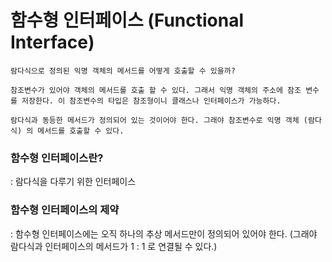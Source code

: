 # 함수형 인터페이스 (Functional Interface)

```
람다식으로 정의된 익명 객체의 메서드를 어떻게 호출할 수 있을까?

참조변수가 있어야 객체의 메서드를 호출 할 수 있다. 그래서 익명 객체의 주소에 참조 변수를 저장한다. 이 참조변수의 타입은 참조형이니 클래스나 인터페이스가 가능하다.

람다식과 동등한 메서드가 정의되어 있는 것이어야 한다. 그래야 참조변수로 익명 객체 (람다식) 의 메서드를 호출할 수 있다.
```

### 함수형 인터페이스란?
: 람다식을 다루기 위한 인터페이스

### 함수형 인터페이스의 제약
: 함수형 인터페이스에는 오직 하나의 추상 메서드만이 정의되어 있어야 한다.
(그래야 람다식과 인터페이스의 메서드가 1 : 1 로 연결될 수 있다.)